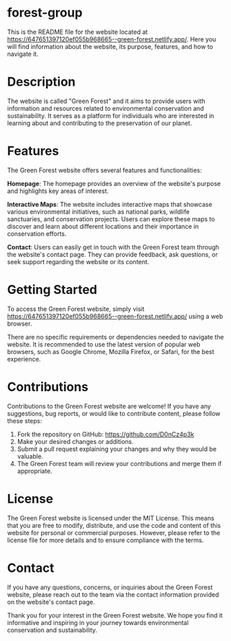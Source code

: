 # forest-group
This is the README file for the website located at https://647651397120ef055b968665--green-forest.netlify.app/. Here you will find information about the website, its purpose, features, and how to navigate it.

# Description
The website is called "Green Forest" and it aims to provide users with information and resources related to environmental conservation and sustainability. It serves as a platform for individuals who are interested in learning about and contributing to the preservation of our planet.

# Features
The Green Forest website offers several features and functionalities:

**Homepage**: The homepage provides an overview of the website's purpose and highlights key areas of interest.

**Interactive Maps**: The website includes interactive maps that showcase various environmental initiatives, such as national parks, wildlife sanctuaries, and conservation projects. Users can explore these maps to discover and learn about different locations and their importance in conservation efforts.

**Contact**: Users can easily get in touch with the Green Forest team through the website's contact page. They can provide feedback, ask questions, or seek support regarding the website or its content.

# Getting Started
To access the Green Forest website, simply visit https://647651397120ef055b968665--green-forest.netlify.app/ using a web browser.

There are no specific requirements or dependencies needed to navigate the website. It is recommended to use the latest version of popular web browsers, such as Google Chrome, Mozilla Firefox, or Safari, for the best experience.

# Contributions
Contributions to the Green Forest website are welcome! If you have any suggestions, bug reports, or would like to contribute content, please follow these steps:

1. Fork the repository on GitHub: https://github.com/D0nCz4p3k
2. Make your desired changes or additions.
3. Submit a pull request explaining your changes and why they would be valuable.
4. The Green Forest team will review your contributions and merge them if appropriate.

# License
The Green Forest website is licensed under the MIT License. This means that you are free to modify, distribute, and use the code and content of this website for personal or commercial purposes. However, please refer to the license file for more details and to ensure compliance with the terms.

# Contact
If you have any questions, concerns, or inquiries about the Green Forest website, please reach out to the team via the contact information provided on the website's contact page.

Thank you for your interest in the Green Forest website. We hope you find it informative and inspiring in your journey towards environmental conservation and sustainability.
